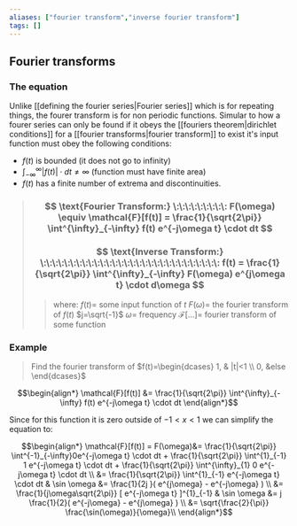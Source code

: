 ```yaml
---
aliases: ["fourier transform","inverse fourier transform"]
tags: []
---
```


## Fourier transforms

### The equation

Unlike [[defining the fourier series|Fourier series]] which is for repeating things, the fourer transform is for non periodic functions. Simular to how a fourer series can only be found if it obeys the [[fouriers theorem|dirichlet conditions]] for a [[fourier transforms|fourier transform]] to exist it's input function must obey the following conditions:
- $f(t)$ is bounded (it does not go to infinity)
- $\int^{\infty}_{-\infty} |f(t)|\cdot dt \neq \infty$ (function must have finite area)
- $f(t)$ has a finite number of extrema and discontinuities.

> ### $$ \text{Fourier Transform:} \:\:\:\:\:\:\:\:\: F(\omega) \equiv \mathcal{F}[f(t)] = \frac{1}{\sqrt{2\pi}} \int^{\infty}_{-\infty} f(t) e^{-j\omega t} \cdot dt $$ 
> ### $$ \text{Inverse Transform:} \:\:\:\:\:\:\:\:\:\:\:\:\:\:\:\:\:\:\:\:\:\:\:\:\:\:\:\:\:\:  f(t) = \frac{1}{\sqrt{2\pi}} \int^{\infty}_{-\infty} F(\omega) e^{j\omega t} \cdot d\omega $$ 
>> where:
>> $f(t)=$ some input function of $t$
>> $F(\omega)=$ the fourier transform of $f(t)$
>> $j=\sqrt{-1}$
>> $\omega=$ frequency
>> $\mathcal{F}[...]=$ fourier transform of some function 

### Example

> Find the fourier transform of $f(t)=\begin{dcases} 1, & |t|<1 \\ 0, &else \end{dcases}$

$$\begin{align*}
\mathcal{F}[f(t)] &= \frac{1}{\sqrt{2\pi}} \int^{\infty}_{-\infty} f(t) e^{-j\omega t} \cdot dt 
\end{align*}$$

Since for this function it is zero outside of $-1<x<1$ we can simplify the equation to:

$$\begin{align*}
\mathcal{F}[f(t)] = F(\omega)&= \frac{1}{\sqrt{2\pi}} \int^{-1}_{-\infty}0e^{-j\omega t} \cdot dt + \frac{1}{\sqrt{2\pi}} \int^{1}_{-1} 1 e^{-j\omega t} \cdot dt + \frac{1}{\sqrt{2\pi}} \int^{\infty}_{1} 0 e^{-j\omega t} \cdot dt \\
  &=  \frac{1}{\sqrt{2\pi}} \int^{1}_{-1} e^{-j\omega t} \cdot dt & \sin \omega &= \frac{1}{2j }( e^{j\omega} - e^{-j\omega} )   \\
  &=  \frac{1}{j\omega\sqrt{2\pi}} [ e^{-j\omega t} ]^{1}_{-1} & \sin \omega &= j \frac{1}{2}( e^{-j\omega} - e^{j\omega} ) \\
&= \sqrt{\frac{2}{\pi}} \frac{\sin(\omega)}{\omega}\\
\end{align*}$$


